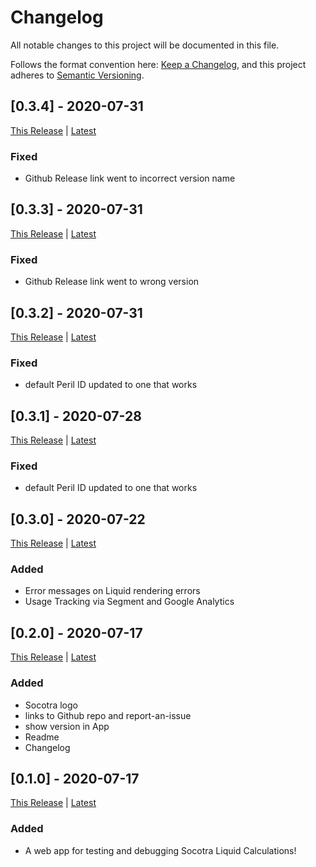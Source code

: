 # Changelog

All notable changes to this project will be documented in this file.

Follows the format convention here: [Keep a Changelog](https://keepachangelog.com/en/1.0.0/),
and this project adheres to [Semantic Versioning](https://semver.org/spec/v2.0.0.html).

## [0.3.4] - 2020-07-31

[This Release](http://s3.amazonaws.com/socotra.wb/liquid-playground/v0.3.4/index.html)
|
[Latest](http://s3.amazonaws.com/socotra.wb/liquid-playground/index.html)

### Fixed

- Github Release link went to incorrect version name

## [0.3.3] - 2020-07-31

[This Release](http://s3.amazonaws.com/socotra.wb/liquid-playground/v0.3.3/index.html)
|
[Latest](http://s3.amazonaws.com/socotra.wb/liquid-playground/index.html)

### Fixed

- Github Release link went to wrong version

## [0.3.2] - 2020-07-31

[This Release](http://s3.amazonaws.com/socotra.wb/liquid-playground/v0.3.2/index.html)
|
[Latest](http://s3.amazonaws.com/socotra.wb/liquid-playground/index.html)

### Fixed

- default Peril ID updated to one that works

## [0.3.1] - 2020-07-28

[This Release](http://s3.amazonaws.com/socotra.wb/liquid-playground/v0.3.1/index.html)
|
[Latest](http://s3.amazonaws.com/socotra.wb/liquid-playground/index.html)

### Fixed

- default Peril ID updated to one that works

## [0.3.0] - 2020-07-22

[This Release](http://s3.amazonaws.com/socotra.wb/liquid-playground/v0.3.0/index.html)
|
[Latest](http://s3.amazonaws.com/socotra.wb/liquid-playground/index.html)

### Added

- Error messages on Liquid rendering errors
- Usage Tracking via Segment and Google Analytics

## [0.2.0] - 2020-07-17

[This Release](http://s3.amazonaws.com/socotra.wb/liquid-playground/v0.2.0/index.html)
|
[Latest](http://s3.amazonaws.com/socotra.wb/liquid-playground/index.html)

### Added

- Socotra logo
- links to Github repo and report-an-issue
- show version in App
- Readme
- Changelog

## [0.1.0] - 2020-07-17

[This Release](http://s3.amazonaws.com/socotra.wb/liquid-playground/v0.1.0/index.html)
|
[Latest](http://s3.amazonaws.com/socotra.wb/liquid-playground/index.html)

### Added

- A web app for testing and debugging Socotra Liquid Calculations!
